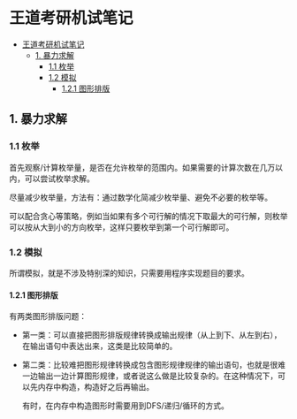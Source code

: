 # 王道考研机试笔记

<!-- TOC -->

- [王道考研机试笔记](#王道考研机试笔记)
    - [1. 暴力求解](#1-暴力求解)
        - [1.1 枚举](#11-枚举)
        - [1.2 模拟](#12-模拟)
            - [1.2.1 图形排版](#121-图形排版)

<!-- /TOC -->

## 1. 暴力求解

### 1.1 枚举

首先观察/计算枚举量，是否在允许枚举的范围内。如果需要的计算次数在几万以内，可以尝试枚举求解。

尽量减少枚举量，方法有：通过数学化简减少枚举量、避免不必要的枚举等。

可以配合贪心等策略，例如当如果有多个可行解的情况下取最大的可行解，则枚举可以按从大到小的方向枚举，这样只要枚举到第一个可行解即可。

### 1.2 模拟
所谓模拟，就是不涉及特别深的知识，只需要用程序实现题目的要求。
#### 1.2.1 图形排版
有两类图形排版问题：
- 第一类：可以直接把图形排版规律转换成输出规律（从上到下、从左到右），在输出语句中表达出来，这类是比较简单的。

- 第二类：比较难把图形规律转换成包含图形规律规律的输出语句，也就是很难一边输出一边计算图形规律，或者说这么做是比较复杂的。在这种情况下，可以先内存中构造，构造好之后再输出。

    有时，在内存中构造图形时需要用到DFS/递归/循环的方式。